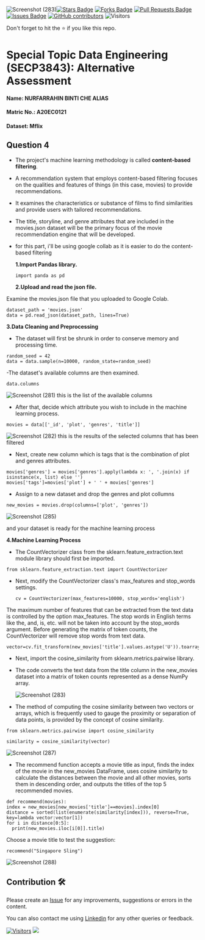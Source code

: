 ![Screenshot (283)](https://github.com/drshahizan/SECP3843/assets/121208097/116c493d-98b9-4bb4-91a6-9f216d2548c7)<a href="https://github.com/drshahizan/SECP3843/stargazers"><img src="https://img.shields.io/github/stars/drshahizan/SECP3843" alt="Stars Badge"/></a>
<a href="https://github.com/drshahizan/SECP3843/network/members"><img src="https://img.shields.io/github/forks/drshahizan/SECP3843" alt="Forks Badge"/></a>
<a href="https://github.com/drshahizan/SECP3843/pulls"><img src="https://img.shields.io/github/issues-pr/drshahizan/SECP3843" alt="Pull Requests Badge"/></a>
<a href="https://github.com/drshahizan/SECP3843/issues"><img src="https://img.shields.io/github/issues/drshahizan/SECP3843" alt="Issues Badge"/></a>
<a href="https://github.com/drshahizan/SECP3843/graphs/contributors"><img alt="GitHub contributors" src="https://img.shields.io/github/contributors/drshahizan/SECP3843?color=2b9348"></a>
![Visitors](https://api.visitorbadge.io/api/visitors?path=https%3A%2F%2Fgithub.com%2Fdrshahizan%2FSECP3843&labelColor=%23d9e3f0&countColor=%23697689&style=flat)


Don't forget to hit the :star: if you like this repo.

# Special Topic Data Engineering (SECP3843): Alternative Assessment

#### Name: NURFARRAHIN BINTI CHE ALIAS
#### Matric No.: A20EC0121
#### Dataset: Mflix

## Question 4
- The project's machine learning methodology is called **content-based filtering**.
- A recommendation system that employs content-based filtering focuses on the qualities and features of things (in this case, movies) to provide recommendations.
- It examines the characteristics or substance of films to find similarities and provide users with tailored recommendations.
- The title, storyline, and genre attributes that are included in the movies.json dataset will be the primary focus of the movie recommendation engine that will be developed.
- for this part, i'll be using google collab as it is easier to do the content-based filtering

  
  **1.Import Pandas library.**
  ```
  import panda as pd
  ```

  **2.Upload and read the json file.**

Examine the movies.json file that you uploaded to Google Colab.

  ```
  dataset_path = 'movies.json'
data = pd.read_json(dataset_path, lines=True)
  ```

**3.Data Cleaning and Preprocessing**

- The dataset will first be shrunk in order to conserve memory and processing time.

```
random_seed = 42
data = data.sample(n=10000, random_state=random_seed)
```

-The dataset's available columns are then examined.

```
data.columns
```

![Screenshot (281)](https://github.com/drshahizan/SECP3843/assets/121208097/b6eedda9-617c-492c-800d-2b8ab609cb32)
this is the list of the available columns

- After that, decide which attribute you wish to include in the machine learning process.

```
movies = data[['_id', 'plot', 'genres', 'title']]
```

![Screenshot (282)](https://github.com/drshahizan/SECP3843/assets/121208097/da723ec3-5198-460f-8740-a11b87a7ead5)
this is the results of the selected columns that has been filtered

- Next, create new column which is tags that is the combination of plot and genres attributes.
```
movies['genres'] = movies['genres'].apply(lambda x: ', '.join(x) if isinstance(x, list) else '')
movies['tags']=movies['plot'] + ' ' + movies['genres']
```

- Assign to a new dataset and drop the genres and plot collumns

```
new_movies = movies.drop(columns=['plot', 'genres'])
```
![Screenshot (285)](https://github.com/drshahizan/SECP3843/assets/121208097/09578b83-0107-40e4-998c-138ad954b113)


and your dataset is ready for the machine learning process


**4.Machine Learning Process**

- The CountVectorizer class from the sklearn.feature_extraction.text module library should first be imported.

```
from sklearn.feature_extraction.text import CountVectorizer
```

- Next, modify the CountVectorizer class's max_features and stop_words settings.

  ```
  cv = CountVectorizer(max_features=10000, stop_words='english')
  ```
  
The maximum number of features that can be extracted from the text data is controlled by the option max_features.
The stop words in English terms like the, and, is, etc. will not be taken into account by the stop_words argument. Before generating the matrix of token counts, the CountVectorizer will remove stop words from text data.

```
vector=cv.fit_transform(new_movies['title'].values.astype('U')).toarray()
```
- Next, import the cosine_similarity from sklearn.metrics.pairwise library.

- The code converts the text data from the title column in the new_movies dataset into a matrix of token counts represented as a dense NumPy array.

  ![Screenshot (283)](https://github.com/drshahizan/SECP3843/assets/121208097/17bd3186-765a-44d3-808c-a89ef1121fe1)

- The method of computing the cosine similarity between two vectors or arrays, which is frequently used to gauge the proximity or separation of data points, is provided by the concept of cosine similarity.
  
```
from sklearn.metrics.pairwise import cosine_similarity

similarity = cosine_similarity(vector)
```
![Screenshot (287)](https://github.com/drshahizan/SECP3843/assets/121208097/8babd31a-ec10-4402-8af0-3ff79d683101)



- The recommend function accepts a movie title as input, finds the index of the movie in the new_movies DataFrame, uses cosine similarity to calculate the distances between the movie and all other movies, sorts them in descending order, and outputs the titles of the top 5 recommended movies.
```
def recommend(movies):
index = new_movies[new_movies['title']==movies].index[0]
distance = sorted(list(enumerate(similarity[index])), reverse=True, key=lambda vector:vector[1])
for i in distance[0:5]:
  print(new_movies.iloc[i[0]].title)

```
Choose a movie title to test the suggestion:

```
recommend("Singapore Sling")
```
![Screenshot (288)](https://github.com/drshahizan/SECP3843/assets/121208097/4ae73e0f-f53f-4f50-b557-ac9ea4cec461)



## Contribution 🛠️
Please create an [Issue](https://github.com/drshahizan/special-topic-data-engineering/issues) for any improvements, suggestions or errors in the content.

You can also contact me using [Linkedin](https://www.linkedin.com/in/drshahizan/) for any other queries or feedback.

[![Visitors](https://api.visitorbadge.io/api/visitors?path=https%3A%2F%2Fgithub.com%2Fdrshahizan&labelColor=%23697689&countColor=%23555555&style=plastic)](https://visitorbadge.io/status?path=https%3A%2F%2Fgithub.com%2Fdrshahizan)
![](https://hit.yhype.me/github/profile?user_id=81284918)


